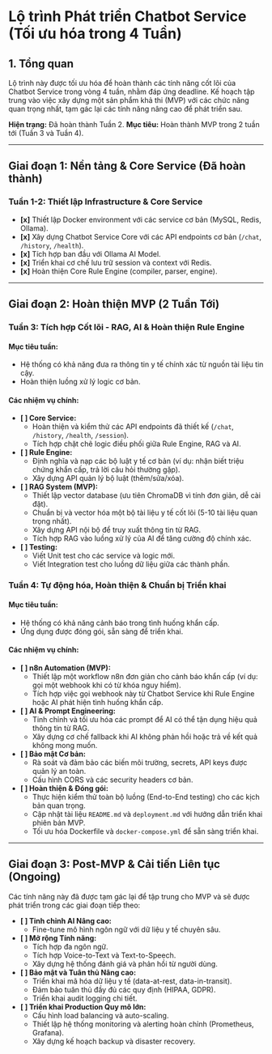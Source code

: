 # Lộ trình Phát triển Chatbot Service (Tối ưu hóa trong 4 Tuần)

## 1. Tổng quan

Lộ trình này được tối ưu hóa để hoàn thành các tính năng cốt lõi của Chatbot Service trong vòng 4 tuần, nhằm đáp ứng deadline. Kế hoạch tập trung vào việc xây dựng một sản phẩm khả thi (MVP) với các chức năng quan trọng nhất, tạm gác lại các tính năng nâng cao để phát triển sau.

**Hiện trạng:** Đã hoàn thành Tuần 2.
**Mục tiêu:** Hoàn thành MVP trong 2 tuần tới (Tuần 3 và Tuần 4).

---

## **Giai đoạn 1: Nền tảng & Core Service (Đã hoàn thành)**

### **Tuần 1-2: Thiết lập Infrastructure & Core Service**
- **[x]** Thiết lập Docker environment với các service cơ bản (MySQL, Redis, Ollama).
- **[x]** Xây dựng Chatbot Service Core với các API endpoints cơ bản (`/chat`, `/history`, `/health`).
- **[x]** Tích hợp ban đầu với Ollama AI Model.
- **[x]** Triển khai cơ chế lưu trữ session và context với Redis.
- **[x]** Hoàn thiện Core Rule Engine (compiler, parser, engine).

---

## **Giai đoạn 2: Hoàn thiện MVP (2 Tuần Tới)**

### **Tuần 3: Tích hợp Cốt lõi - RAG, AI & Hoàn thiện Rule Engine**

#### **Mục tiêu tuần:**
- Hệ thống có khả năng đưa ra thông tin y tế chính xác từ nguồn tài liệu tin cậy.
- Hoàn thiện luồng xử lý logic cơ bản.

#### **Các nhiệm vụ chính:**
- **[ ] Core Service:**
    - Hoàn thiện và kiểm thử các API endpoints đã thiết kế (`/chat`, `/history`, `/health`, `/session`).
    - Tích hợp chặt chẽ logic điều phối giữa Rule Engine, RAG và AI.
- **[ ] Rule Engine:**
    - Định nghĩa và nạp các bộ luật y tế cơ bản (ví dụ: nhận biết triệu chứng khẩn cấp, trả lời câu hỏi thường gặp).
    - Xây dựng API quản lý bộ luật (thêm/sửa/xóa).
- **[ ] RAG System (MVP):**
    - Thiết lập vector database (ưu tiên ChromaDB vì tính đơn giản, dễ cài đặt).
    - Chuẩn bị và vector hóa một bộ tài liệu y tế cốt lõi (5-10 tài liệu quan trọng nhất).
    - Xây dựng API nội bộ để truy xuất thông tin từ RAG.
    - Tích hợp RAG vào luồng xử lý của AI để tăng cường độ chính xác.
- **[ ] Testing:**
    - Viết Unit test cho các service và logic mới.
    - Viết Integration test cho luồng dữ liệu giữa các thành phần.

### **Tuần 4: Tự động hóa, Hoàn thiện & Chuẩn bị Triển khai**

#### **Mục tiêu tuần:**
- Hệ thống có khả năng cảnh báo trong tình huống khẩn cấp.
- Ứng dụng được đóng gói, sẵn sàng để triển khai.

#### **Các nhiệm vụ chính:**
- **[ ] n8n Automation (MVP):**
    - Thiết lập một workflow n8n đơn giản cho cảnh báo khẩn cấp (ví dụ: gọi một webhook khi có từ khóa nguy hiểm).
    - Tích hợp việc gọi webhook này từ Chatbot Service khi Rule Engine hoặc AI phát hiện tình huống khẩn cấp.
- **[ ] AI & Prompt Engineering:**
    - Tinh chỉnh và tối ưu hóa các prompt để AI có thể tận dụng hiệu quả thông tin từ RAG.
    - Xây dựng cơ chế fallback khi AI không phản hồi hoặc trả về kết quả không mong muốn.
- **[ ] Bảo mật Cơ bản:**
    - Rà soát và đảm bảo các biến môi trường, secrets, API keys được quản lý an toàn.
    - Cấu hình CORS và các security headers cơ bản.
- **[ ] Hoàn thiện & Đóng gói:**
    - Thực hiện kiểm thử toàn bộ luồng (End-to-End testing) cho các kịch bản quan trọng.
    - Cập nhật tài liệu `README.md` và `deployment.md` với hướng dẫn triển khai phiên bản MVP.
    - Tối ưu hóa Dockerfile và `docker-compose.yml` để sẵn sàng triển khai.

---

## **Giai đoạn 3: Post-MVP & Cải tiến Liên tục (Ongoing)**

Các tính năng này đã được tạm gác lại để tập trung cho MVP và sẽ được phát triển trong các giai đoạn tiếp theo:

- **[ ] Tinh chỉnh AI Nâng cao:**
    - Fine-tune mô hình ngôn ngữ với dữ liệu y tế chuyên sâu.
- **[ ] Mở rộng Tính năng:**
    - Tích hợp đa ngôn ngữ.
    - Tích hợp Voice-to-Text và Text-to-Speech.
    - Xây dựng hệ thống đánh giá và phản hồi từ người dùng.
- **[ ] Bảo mật và Tuân thủ Nâng cao:**
    - Triển khai mã hóa dữ liệu y tế (data-at-rest, data-in-transit).
    - Đảm bảo tuân thủ đầy đủ các quy định (HIPAA, GDPR).
    - Triển khai audit logging chi tiết.
- **[ ] Triển khai Production Quy mô lớn:**
    - Cấu hình load balancing và auto-scaling.
    - Thiết lập hệ thống monitoring và alerting hoàn chỉnh (Prometheus, Grafana).
    - Xây dựng kế hoạch backup và disaster recovery.